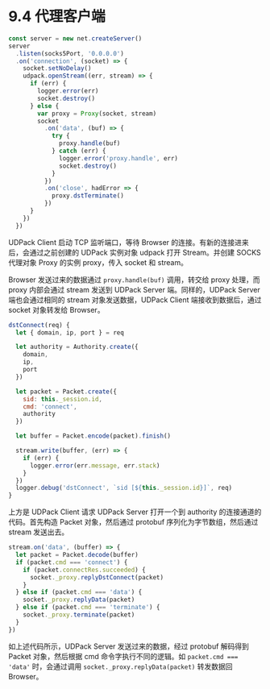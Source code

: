 # 9.4 代理客户端

```javascript
const server = new net.createServer()
server
  .listen(socks5Port, '0.0.0.0')
  .on('connection', (socket) => {
    socket.setNoDelay()
    udpack.openStream((err, stream) => {
      if (err) {
        logger.error(err)
        socket.destroy()
      } else {
        var proxy = Proxy(socket, stream)
        socket
          .on('data', (buf) => {
            try {
              proxy.handle(buf)
            } catch (err) {
              logger.error('proxy.handle', err)
              socket.destroy()
            }
          })
          .on('close', hadError => {
            proxy.dstTerminate()
          })
      }
    })
  })
```

UDPack Client 启动 TCP 监听端口，等待 Browser 的连接。有新的连接进来后，会通过之前创建的 UDPack 实例对象 udpack 打开 Stream。并创建 SOCKS 代理对象 Proxy 的实例 proxy，传入 socket 和 stream。

Browser 发送过来的数据通过 `proxy.handle(buf)` 调用，转交给 proxy 处理，而 proxy 内部会通过 stream 发送到 UDPack Server 端。同样的，UDPack Server 端也会通过相同的 stream 对象发送数据，UDPack Client 端接收到数据后，通过 socket 对象转发给 Browser。

```javascript
dstConnect(req) {
  let { domain, ip, port } = req

  let authority = Authority.create({
    domain,
    ip,
    port
  })

  let packet = Packet.create({
    sid: this._session.id,
    cmd: 'connect',
    authority
  })

  let buffer = Packet.encode(packet).finish()

  stream.write(buffer, (err) => {
    if (err) {
      logger.error(err.message, err.stack)
    }
  })
  logger.debug('dstConnect', `sid [${this._session.id}]`, req)
}
```

上方是 UDPack Client 请求 UDPack Server 打开一个到 authority 的连接通道的代码。首先构造 Packet 对象，然后通过 protobuf 序列化为字节数组，然后通过 stream 发送出去。

```javascript
stream.on('data', (buffer) => {
  let packet = Packet.decode(buffer)
  if (packet.cmd === 'connect') {
    if (packet.connectRes.succeeded) {
      socket._proxy.replyDstConnect(packet)
    }
  } else if (packet.cmd === 'data') {
    socket._proxy.replyData(packet)
  } else if (packet.cmd === 'terminate') {
    socket._proxy.terminate(packet)
  }
})
```

如上述代码所示，UDPack Server 发送过来的数据，经过 protobuf 解码得到 Packet 对象，然后根据 cmd 命令字执行不同的逻辑。如 `packet.cmd === 'data'` 时，会通过调用 `socket._proxy.replyData(packet)` 转发数据回 Browser。